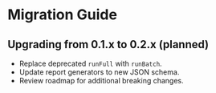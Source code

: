 # Migration Guide

## Upgrading from 0.1.x to 0.2.x (planned)
- Replace deprecated `runFull` with `runBatch`.
- Update report generators to new JSON schema.
- Review roadmap for additional breaking changes.

